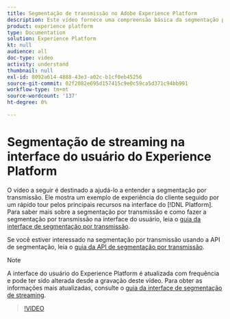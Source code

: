 ```yaml
---
title: Segmentação de transmissão no Adobe Experience Platform
description: Este vídeo fornece uma compreensão básica da segmentação por transmissão no Adobe Experience Platform e descreve como fazer a segmentação por transmissão usando a interface do usuário da Platform.
product: experience platform
type: Documentation
solution: Experience Platform
kt: null
audience: all
doc-type: video
activity: understand
thumbnail: null
exl-id: 8092a614-4888-43e3-a02c-b1cf0eb45256
source-git-commit: 02f2082e695d157415c9e0c59ca5d371c94bb991
workflow-type: tm+mt
source-wordcount: '137'
ht-degree: 0%

---
```


# Segmentação de streaming na interface do usuário do Experience Platform

O vídeo a seguir é destinado a ajudá-lo a entender a segmentação por transmissão. Ele mostra um exemplo de experiência do cliente seguido por um rápido tour pelos principais recursos na interface do [!DNL Platform]. Para saber mais sobre a segmentação por transmissão e como fazer a segmentação por transmissão na interface do usuário, leia o [guia da interface de segmentação por transmissão](../methods/streaming-segmentation.md).

Se você estiver interessado na segmentação por transmissão usando a API de segmentação, leia o [guia da API de segmentação por transmissão](../methods/streaming-segmentation.md).

>[!NOTE]
>
>A interface do usuário do Experience Platform é atualizada com frequência e pode ter sido alterada desde a gravação deste vídeo. Para obter as informações mais atualizadas, consulte o [guia da interface de segmentação de streaming](../methods/streaming-segmentation.md).

>[!VIDEO](https://video.tv.adobe.com/v/36184?quality=12&learn=on)
